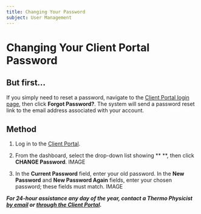 ```yaml
---
title: Changing Your Password
subject: User Management
---
```


# Changing Your Client Portal Password

## But first...
If you simply need to reset a password, navigate to the [Client Portal login page](https://www.thermo.io/login/), then click **Forgot Password?**. The system will send a password reset link to the email address associated with your account.

## Method

1. Log in to the [Client Portal](https://www.thermo.io/login/).
2. From the dashboard, select the drop-down list showing ** <Your Name> **, then click **CHANGE Password**.
   IMAGE

3. In the **Current Password** field, enter your old password. In the **New Password** and **New Password Again** fields, enter your chosen password; these fields must match.
   IMAGE

**_For 24-hour assistance any day of the year, contact a Thermo Physicist [by email](mailto:physicists@thermo.io) or [through the Client Portal](https://www.thermo.io/login/)._**
